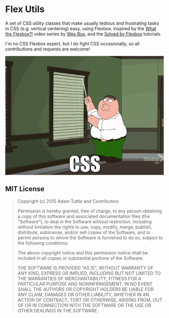 # Flex Utils

A set of CSS utility classes that make usually tedious and frustrating tasks in CSS (e.g. vertical centering) easy, using Flexbox. Inspired by the [What the Flexbox?!][1] video series by [Wes Bos][2], and the [Solved by Flexbox][3] tutorials.

I'm no CSS Flexbox expert, but I do fight CSS occasionally, so all contributions and requests are welcome!

![Trying to vertically center stuff before flexbox](https://raw.githubusercontent.com/atuttle/flexbox-utils/master/css.gif)

## MIT License

>Copyright (c) 2015 Adam Tuttle and Contributors
>
>Permission is hereby granted, free of charge, to any person obtaining a copy of this software and associated documentation files (the "Software"), to deal in the Software without restriction, including without limitation the rights to use, copy, modify, merge, publish, distribute, sublicense, and/or sell copies of the Software, and to permit persons to whom the Software is furnished to do so, subject to the following conditions:
>
>The above copyright notice and this permission notice shall be included in all copies or substantial portions of the Software.
>
>THE SOFTWARE IS PROVIDED "AS IS", WITHOUT WARRANTY OF ANY KIND, EXPRESS OR IMPLIED, INCLUDING BUT NOT LIMITED TO THE WARRANTIES OF MERCHANTABILITY, FITNESS FOR A PARTICULAR PURPOSE AND NONINFRINGEMENT. IN NO EVENT SHALL THE AUTHORS OR COPYRIGHT HOLDERS BE LIABLE FOR ANY CLAIM, DAMAGES OR OTHER LIABILITY, WHETHER IN AN ACTION OF CONTRACT, TORT OR OTHERWISE, ARISING FROM, OUT OF OR IN CONNECTION WITH THE SOFTWARE OR THE USE OR OTHER DEALINGS IN THE SOFTWARE.


[1]: http://flexbox.io/
[2]: http://twitter.com/wesbos
[3]: https://philipwalton.github.io/solved-by-flexbox/
